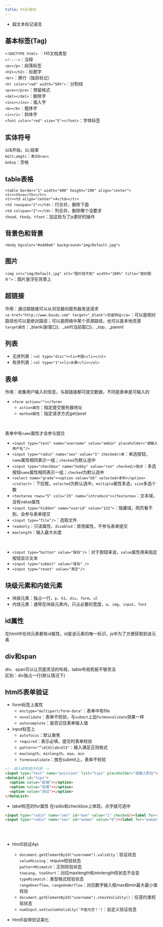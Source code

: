```yaml
---
title: html部分
---
```


- 超文本标记语言

## 基本标签(Tag)   
```<!DOCTYPE html> ```：H5文档类型   
```<!---->```：注释   
```<p></p>```：段落标签   
```<h2></h2>```：标题字   
```<br>```：换行（独目标记）   
```<hr color="red" width="50%">```：分割线   
```<pre></pre>```：预留格式   
```<del></del>```：删除字   
```<ins></ins>```：插入字   
```<b></b>```：粗体字   
```<i></i>```：斜体字   
```<font color="red" size="5"></font>```：字体标签   

## 实体符号   
以&开始，以;结束   
```b&lt;a&gtc```：```表示b<a>c```   
```&nbsp```：空格   

## table表格   
```<table border="1" width="400" height="200" align="center">```   
```<tr><th>a</th></tr>```   
```<tr><td align="center">4</td></tr>```   
```<td rowspan="2"></td>```：行合并，删除下面   
```<td colspan="2"></td>```：列合并，删除哪个没要求   
```thead、tbody、tfoot```：加这些为了js更好的操作   

## 背景色和背景   
```<body bgcolor="#add8e6" background="img/Default.jpg">```  

## 图片  
```<img src="img/Default.jpg" alt="图片找不到" width="100%" title="我的图片">```：图片是浮在背景上

## 超链接
作用：通过超链接可以从浏览器向服务器发送请求   
```<a href="http://www.baidu.com" target="_blank">百度网址</a>```：可以是相对路径也可以是绝对路径；可以是网络中某个资源路径，也可以是本地资源   
```target属性```：_blank(新窗口)、_self(当前窗口)、_top、_parent

## 列表   
- 无序列表：```<ul type="disc"><li>中国</li></ul>```   
- 有序列表：```<ol type="1"><li>水果</li></ol>```   

## 表单   
作用：收集用户输入的信息，与超链接都可提交数据，不同是表单是可输入的   
- ```<form action=""></form>```   
  - ```action属性```：指定提交服务器地址   
  - ```method属性```：指定请求方式get/post   
<br>
   
表单中有```name```属性才会参与提交   
* ```<input type="text" name="username" value="admin" placeholder="请输入用户名"/>```   
* ```<input type="radio" name="sex" value="1" checked/>男```：单选按钮，```name```属性相同表示一组；```checked```为默认选中   
* ```<input type="checkbox" name="hobby" value="run" checked/>跑步```：多选按钮```name```属性相同表示一组；```checked```为默认选中
* ```<select name="grade"><option value="bk" selected>本科</option></select>```：下拉框，```selected```为默认选中，```multiple```属性多选，```size```多选个数   
* ```<textarea rows="5" cols="25" name="introduce"></textarea>```：文本域，没有value属性   
* ```<input type="hidden" name="userid" value="132">```：隐藏域，网页看不到，会参与表单提交   
* ```<input type="file"/>```：选取文件   
* ```readonly```：只读属性、```disabled```：禁用属性，不参与表单提交   
* ```maxlength```：输入最大长度   
<br>
   
- ```<input type="button" value="保存"/>```：对于按钮来说，```value```属性用来指定按钮显示文本   
- ```<input type="submit" value="保存" />```   
- ```<input type="reset" value="清空"/>```   

## 块级元素和内敛元素
- 块级元素：独占一行，```p```、```h1```、```div```、```form```、```ul```
- 内敛元素：通常在块级元素内，只占必要的宽度，```a```、```img```、```input```、```font```   

## id属性
在html中任何元素都有id属性，id是该元素的唯一标识，js中为了方便获取到该元素   

## div和span
div、span可以让页面灵活的布局，table布局死板不够灵活   
区别：div独占一行(默认情况下)

## html5表单验证
- form标签上属性
  - ```enctype="multipart/form-data"```：表单中有file   
  - ```novalidate```：表单不校验，与```submit```上加```formnovalidate```效果一样   
  - ```autocomplete```：是否记住表单输入值   
- input标签上
  - ```autofocus```：默认聚焦
  - ```required```：表示必填，提交时表单校验
  - ```pattern="^\d{4}[abcd]$"```：输入满足正则格式
  - ```maxlength```、```minlength```、```max```、```min```
  - ```formnovalidate```：放在submit上，表单不校验
```html
<!--输入框带提示列表-->
<input type="text" name="position" list="tips" placeholder="请输入职位">
<dataList id="tips">
  <option value="前端"></option>
  <option value="后端"></option>
  <option value="测试"></option>
</dataList>
```
- label标签的for属性
在radio和checkbox上体现，点字就可选中
```html
<input type="radio" name="sex" id="man" value="1" checked/><label for="man">男</label>
<input type="radio" name="sex" id="woman" value="0"/><label for="woman">女</label>
```
<br><br>

- html5验证Api
  - ```document.getElementById("username").validity```：验证状态   
  ```valueMissing```：require校验状态   
  ```patternMismatch```：正则校验状态   
  ```tooLong```、```tooShort```：对应maxlength和minlength但状态不会变   
  ```typeMismatch```：类型格式校验状态   
  ```rangeOverflow```、```rangeUnderflow```：对应数字输入框max和min最大最小值校验
  - ```document.getElementById("username").checkValidity()```：任意约束校验状态   
  - ```numInput.setCustomValidity('不能为空！')```：自定义验证信息   

- html5自带验证美化

